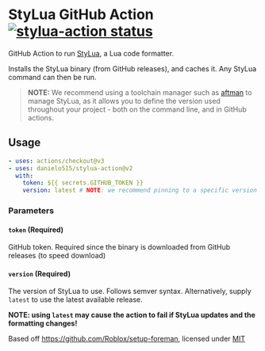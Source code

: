 # StyLua GitHub Action <a href="https://github.com/JohnnyMorganz/stylua-action/actions"><img alt="stylua-action status" src="https://github.com/JohnnyMorganz/stylua-action/workflows/build-test/badge.svg"></a>

GitHub Action to run [StyLua](https://github.com/JohnnyMorganz/StyLua), a Lua code formatter.

Installs the StyLua binary (from GitHub releases), and caches it. Any StyLua command can then be run.

> **NOTE:** We recommend using a toolchain manager such as [aftman](https://github.com/LPGhatguy/aftman) to manage StyLua, as it allows you to define the version used throughout your project - both on the command line, and in GitHub actions.

## Usage

```yaml
- uses: actions/checkout@v3
- uses: danielo515/stylua-action@v2
  with:
    token: ${{ secrets.GITHUB_TOKEN }}
    version: latest # NOTE: we recommend pinning to a specific version in case of formatting changes
```

### Parameters

#### `token` (Required)

GitHub token. Required since the binary is downloaded from GitHub releases (to speed download)

#### `version` (Required)

The version of StyLua to use. Follows semver syntax.
Alternatively, supply `latest` to use the latest available release.

**NOTE: using `latest` may cause the action to fail if StyLua updates and the formatting changes!**

Based off https://github.com/Roblox/setup-foreman, licensed under [MIT](https://github.com/Roblox/setup-foreman/blob/master/LICENSE.txt)

